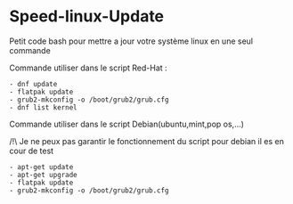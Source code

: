 # Speed-linux-Update
Petit code bash pour mettre a jour votre système linux en une seul commande

  Commande utiliser dans le script Red-Hat :
    
    
    
    
    
    - dnf update
    - flatpak update
    - grub2-mkconfig -o /boot/grub2/grub.cfg
    - dnf list kernel
  

  Commande utiliser dans le script Debian(ubuntu,mint,pop os,...)
  
  
  /!\ Je ne peux pas garantir le fonctionnement du script pour debian il es en cour de test





    - apt-get update
    - apt-get upgrade
    - flatpak update
    - grub2-mkconfig -o /boot/grub2/grub.cfg
